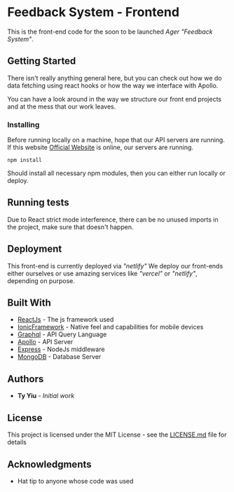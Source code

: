 # Feedback System - Frontend

This is the front-end code for the soon to be launched *Ager* *"Feedback System"*.

## Getting Started

There isn't really anything general here, but you can check out how we do data
fetching using react hooks or how the way we interface with Apollo.

You can have a look around in the way we structure our front end projects and at
the mess that our work leaves.


### Installing

Before running locally on a machine, hope that our API servers are running.
If this website [Official Website](https://feedback.agerspace.com) is online,
our servers are running.

```
npm install
```

Should install all necessary npm modules, then you can either run locally or
deploy. 

## Running tests

Due to React strict mode interference, there can be no unused imports in the
project, make sure that doesn't happen. 

## Deployment

This front-end is currently deployed via *"netlify"*
We deploy our front-ends either ourselves or use amazing services like
*"vercel"* or *"netlify"*, depending on purpose.

## Built With

* [ReactJs](http://www.reactjs.org) - The js framework used
* [IonicFramework](http://ionicframework.com/) - Native feel and capabilities for
  mobile devices
* [Graphql](https://graphql.org) - API Query Language 
* [Apollo](https://github.com/apollographql/apollo-server) - API Server
* [Express](https://github.com/expressjs/express) - NodeJs middleware
* [MongoDB](http://mongodb.com/) - Database Server

## Authors

* **Ty Yiu** - *Initial work* 

## License

This project is licensed under the MIT License - see the [LICENSE.md](LICENSE.md) file for details

## Acknowledgments

* Hat tip to anyone whose code was used
